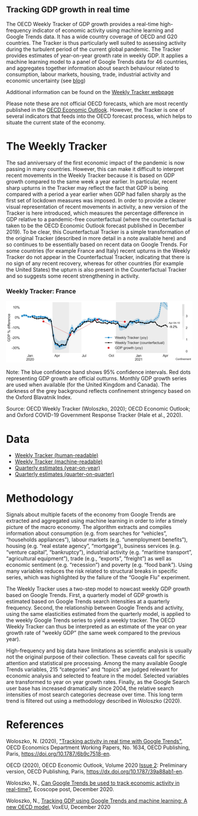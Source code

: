 ## Tracking GDP growth in real time 

The OECD Weekly Tracker of GDP growth provides a real-time high-frequency indicator of economic activity using machine learning and Google Trends data. It  has a wide country coverage of OECD and G20 countries. The Tracker is thus particularly well suited to assessing activity during the turbulent period of the current global pandemic. The Tracker provides estimates of year-on-year growth rate in weekly GDP. It applies a machine learning model to a panel of Google Trends data for 46 countries, and aggregates together information about search behaviour related to consumption, labour markets, housing, trade, industrial activity and economic uncertainty (see [blog](https://oecdecoscope.blog/2020/12/14/can-google-trends-be-used-to-track-economic-activity-in-real-time1/))

Additional information can be found on the [Weekly Tracker webpage](https://www.oecd.org/economy/weekly-tracker-of-gdp-growth/)

Please note these are not official OECD forecasts, which are most recently published in the [OECD Economic Outlook](https://www.oecd.org/economic-outlook/). However, the Tracker is one of several indicators that feeds into the OECD forecast process, which helps to situate the current state of the economy.

# The Weekly Tracker

The sad anniversary of the first economic impact of the pandemic is now passing in many countries. However, this can make it difficult to interpret recent movements in the Weekly Tracker because it is based on GDP growth compared to the same week a year earlier. In particular, recent sharp upturns in the Tracker may reflect the fact that GDP is being compared with a period a year earlier when GDP had fallen sharply as the first set of lockdown measures was imposed. In order to provide a clearer visual representation of recent movements in activity, a new version of the Tracker is here introduced, which measures the percentage difference in GDP relative to a pandemic-free counterfactual (where the counterfactual is taken to be the OECD Economic Outlook forecast published in December 2019). To be clear, this Counterfactual Tracker is a simple transformation of the original Tracker (described in more detail in a note available here) and so continues to be essentially based on recent data on Google Trends. For some countries (for example France and Italy) recent upturns in the Weekly Tracker do not appear in the Counterfactual Tracker, indicating that there is no sign of any recent recovery, whereas for other countries (for example the United States) the upturn is also present in the Counterfactual Tracker and so suggests some recent strengthening in activity.

### Weekly Tracker: France
![](Figures/Weekly_Tracker_France.png)

Note: The blue confidence band shows 95% confidence intervals. Red dots representing GDP growth are official outturns. Monthly GDP growth series are used when available (for the United Kingdom and Canada). The darkness of the grey background reflects confinement stringency based on the Oxford Blavatnik Index. 

Source: OECD Weekly Tracker (Woloszko, 2020); OECD Economic Outlook; and Oxford COVID-19 Government Response Tracker (Hale et al., 2020).


# Data

* [Weekly Tracker (human-readable)](Data\Weekly_Tracker_Excel.xlsx)
* [Weekly Tracker (machine-readable)](Data\weekly_tracker.xlsx)
* [Quarterly estimates (year-on-year)](Data\quarterly_tracker.xlsx)
* [Quarterly estimates (quarter-on-quarter)](Data\quarter_on_quarter.xlsx)

# Methodology

Signals about multiple facets of the economy from Google Trends are extracted and aggregated using machine learning in order to infer a timely picture of the macro economy. The algorithm extracts and compiles information about consumption (e.g. from searches for “vehicles”, “households appliances”), labour markets (e.g. “unemployment benefits”), housing (e.g. “real estate agency”, “mortgage”), business services (e.g. “venture capital”, “bankruptcy”), industrial activity (e.g. “maritime transport”, “agricultural equipment”), trade (e.g., “exports”, “freight”) as well as economic sentiment (e.g. “recession”) and poverty (e.g. “food bank”).  Using many variables reduces the risk related to structural breaks in specific series, which was highlighted by the failure of the “Google Flu” experiment.

The Weekly Tracker uses a two-step model to nowcast weekly GDP growth based on Google Trends. First, a quarterly model of GDP growth is estimated based on Google Trends search intensities at a quarterly frequency. Second, the relationship between Google Trends and activity, using the same elasticities estimated from the quarterly model, is applied to the weekly Google Trends series to yield a weekly tracker. The OECD Weekly Tracker can thus be interpreted as an estimate of the year on year growth rate of “weekly GDP” (the same week compared to the previous year). 

High-frequency and big data have limitations as scientific analysis is usually not the original purpose of their collection. These caveats call for specific attention and statistical pre processing. Among the many available Google Trends variables, 215 “categories” and “topics” are judged relevant for economic analysis and selected to feature in the model. Selected variables are transformed to year on year growth rates. Finally, as the Google Search user base has increased dramatically since 2004, the relative search intensities of most search categories decrease over time. This long term trend is filtered out using a methodology described in Woloszko (2020). 

# References 

Woloszko, N. (2020), ["Tracking activity in real time with Google Trends"](https://doi.org/10.1787/6b9c7518-en), OECD Economics Department Working Papers, No. 1634, OECD Publishing, Paris, https://doi.org/10.1787/6b9c7518-en.

OECD (2020), OECD Economic Outlook, Volume 2020 [Issue 2]((https://www.oecd-ilibrary.org/sites/39a88ab1-en/1/3/2/1/index.html?itemId=/content/publication/39a88ab1-en&_csp_=fd64cf2a9a06f738f45c7aeb5a6f5024&itemIGO=oecd&itemContentType=issue)): Preliminary version, OECD Publishing, Paris, https://dx.doi.org/10.1787/39a88ab1-en.

Woloszko, N., [Can Google Trends be used to track economic activity in real-time?](https://oecdecoscope.blog/2020/12/14/can-google-trends-be-used-to-track-economic-activity-in-real-time1/), Ecoscope post, December 2020.

Woloszko, N., [Tracking GDP using Google Trends and machine learning: A new OECD model](https://voxeu.org/article/tracking-gdp-using-google-trends-and-machine-learning), VoxEU, December 2020



